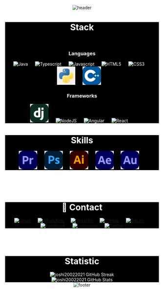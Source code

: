 <!-- HEADER -->
<div align="center" width="100">
  <img src="https://capsule-render.vercel.app/api?color=0:001f3f,50:001f3f,100:000080&height=250&section=header&text=Edgar%20Josías%20Cán%20Ajquejay&fontSize=30&type=waving&fontColor=ffffff&&animation=fadeIn"
  alt="header"/>
</div>

<!-- STACK -->
<div align="center" width="100" style="background-color: #000000; color: #ffffff;">
  <h1>Stack</h1>
  
  <!-- Languages -->
  </br>
  <h3>Languages</h3>
  <img
    src="https://cdn.jsdelivr.net/gh/devicons/devicon@latest/icons/java/java-original-wordmark.svg"
    width="60px"
    alt="Java">
    &nbsp;&nbsp;&nbsp;&nbsp;
  <img
    src="https://cdn.jsdelivr.net/gh/devicons/devicon@latest/icons/typescript/typescript-original.svg"
    width="60px"
    alt="Typescript">
    &nbsp;&nbsp;&nbsp;&nbsp;
  <img
    src="https://cdn.jsdelivr.net/gh/devicons/devicon@latest/icons/javascript/javascript-original.svg"
    width="60px"
    alt="Javascript">
    &nbsp;&nbsp;&nbsp;&nbsp;
  <img
    src="https://cdn.jsdelivr.net/gh/devicons/devicon@latest/icons/html5/html5-original-wordmark.svg"
    width="60px"
    alt="HTML5">
    &nbsp;&nbsp;&nbsp;&nbsp;
  <img
    src="https://cdn.jsdelivr.net/gh/devicons/devicon@latest/icons/css3/css3-original-wordmark.svg"
    width="60px"
    alt="CSS3">
    &nbsp;&nbsp;&nbsp;&nbsp;
  <img
    src="https://github.com/tandpfun/skill-icons/blob/main/icons/Python-Light.svg?raw=true"
    width="60px"
    alt="Python-Light">
    &nbsp;&nbsp;&nbsp;&nbsp;
  <img
    src="https://github.com/tandpfun/skill-icons/blob/main/icons/CPP.svg?raw=true"
    width="60px"
    alt="C++">
    &nbsp;&nbsp;&nbsp;&nbsp;
    
  <!-- Frameworks -->
  </br>
  <h3>Frameworks</h3>
  <img
    src="https://github.com/tandpfun/skill-icons/blob/main/icons/Django.svg?raw=true"
    width="60px"
    alt="Django">
    &nbsp;&nbsp;&nbsp;&nbsp;
  <img
    src="https://cdn.jsdelivr.net/gh/devicons/devicon@latest/icons/nodejs/nodejs-original-wordmark.svg"
    width="60px"
    alt="NodeJS">
    &nbsp;&nbsp;&nbsp;&nbsp;
  <img
    src="https://cdn.jsdelivr.net/gh/devicons/devicon@latest/icons/angularjs/angularjs-original.svg"
    width="60px"
    alt="Angular">
    &nbsp;&nbsp;&nbsp;&nbsp;
  <img
    src="https://cdn.jsdelivr.net/gh/devicons/devicon@latest/icons/react/react-original-wordmark.svg"
    width="60px"
    alt="React">
    &nbsp;&nbsp;&nbsp;&nbsp;
</div>

<!-- SKILLS -->
<div align="center" width="100" style="background-color: #000000; color: #ffffff;">
  <h1>Skills</h1>
  
  <img
    src="https://github.com/tandpfun/skill-icons/blob/main/icons/Premiere.svg?raw=true"
    width="60px"
    alt="Premiere Pro">
    &nbsp;&nbsp;&nbsp;&nbsp;
  <img
    src="https://github.com/tandpfun/skill-icons/blob/main/icons/Photoshop.svg?raw=true"
    width="60px"
    alt="Photoshop">
    &nbsp;&nbsp;&nbsp;&nbsp;
  <img
    src="https://github.com/tandpfun/skill-icons/blob/main/icons/Illustrator.svg?raw=true"
    width="60px"
    alt="Illustrator">
    &nbsp;&nbsp;&nbsp;&nbsp;
  <img
    src="https://github.com/tandpfun/skill-icons/blob/main/icons/AfterEffects.svg?raw=true"
    width="60px"
    alt="After Effects">
    &nbsp;&nbsp;&nbsp;&nbsp;
  <img
    src="https://github.com/tandpfun/skill-icons/blob/main/icons/Audition.svg?raw=true"
    width="60px"
    alt="Audition">
    &nbsp;&nbsp;&nbsp;&nbsp;
</div>

</br>
</br>
</br>

<!-- CONTACT -->
<div align="center" width="100" style="background-color: #000000; color: #ffffff;">
  <h1>📱 Contact</h1>

  <!-- Gmail -->
  <a href="mailto:your_email@gmail.com">
    <img src="https://img.shields.io/badge/Gmail-D14836?style=for-the-badge&logo=gmail&logoColor=white" alt="Gmail">
  </a>
  &nbsp;&nbsp;&nbsp;&nbsp;
  
  <!-- WhatsApp -->
  <a href="https://wa.me/yourwhatsappnumber">
    <img src="https://img.shields.io/badge/WhatsApp-25D366?style=for-the-badge&logo=whatsapp&logoColor=white" alt="WhatsApp">
  </a>
  &nbsp;&nbsp;&nbsp;&nbsp;

  <!-- LinkedIn -->
  <a href="https://www.linkedin.com/in/yourlinkedin">
    <img src="https://img.shields.io/badge/LinkedIn-0077B5?style=for-the-badge&logo=linkedin&logoColor=white" alt="LinkedIn">
  </a>
  &nbsp;&nbsp;&nbsp;&nbsp;

  <!-- GitHub -->
  <a href="https://github.com/joshi20022021">
    <img src="https://img.shields.io/badge/GitHub-100000?style=for-the-badge&logo=github&logoColor=white" alt="GitHub">
  </a>
  &nbsp;&nbsp;&nbsp;&nbsp;

  <!-- GitLab -->
  <a href="https://gitlab.com/yourgitlab">
    <img src="https://img.shields.io/badge/GitLab-330F63?style=for-the-badge&logo=gitlab&logoColor=white" alt="GitLab">
  </a>
  &nbsp;&nbsp;&nbsp;&nbsp;

  <!-- Facebook -->
  <a href="https://www.facebook.com/yourfacebook">
    <img src="https://img.shields.io/badge/Facebook-1877F2?style=for-the-badge&logo=facebook&logoColor=white" alt="Facebook">
  </a>
  &nbsp;&nbsp;&nbsp;&nbsp;

  <!-- Instagram -->
  <a href="https://www.instagram.com/yourinstagram">
    <img src="https://img.shields.io/badge/Instagram-E4405F?style=for-the-badge&logo=instagram&logoColor=white" alt="Instagram">
  </a>
  &nbsp;&nbsp;&nbsp;&nbsp;

  <!-- Twitter -->
  <a href="https://twitter.com/yourtwitter">
    <img src="https://img.shields.io/badge/Twitter-1DA1F2?style=for-the-badge&logo=twitter&logoColor=white" alt="Twitter">
  </a>
</div>

</br>
</br>
</br>

<!-- STATS -->
<div align="center" width="100" style="background-color: #000000; color: #ffffff;">
  <h1>Statistic</h1>
    <img
      src="https://github-readme-streak-stats.herokuapp.com?user=joshi20022021&theme=tokyonight&hide_border=true&date_format=%5BY%20%5DM%20j&background=000000&currStreakNum=00BFFF&currStreakLabel=00BFFF&dates=61D9E1"
      alt="joshi20022021 GitHub Streak">
  </br>
  <img
    src="https://github-readme-stats.vercel.app/api?username=joshi20022021&include_all_commits=true&count_private=true&show_icons=true&line_height=20&title_color=00BFFF&icon_color=00BFFF&text_color=00BFFF&bg_color=000000&hide=stars"
    alt="joshi20022021 GitHub Stats">
</div>

<!-- FOOTER -->
<div align="center" width="100">
  <img src="https://capsule-render.vercel.app/api?color=0:001f3f,50:001f3f,100:000080&height=100&section=footer&fontSize=30&type=waving&fontColor=fefefe"
  alt="footer" />
</div>
